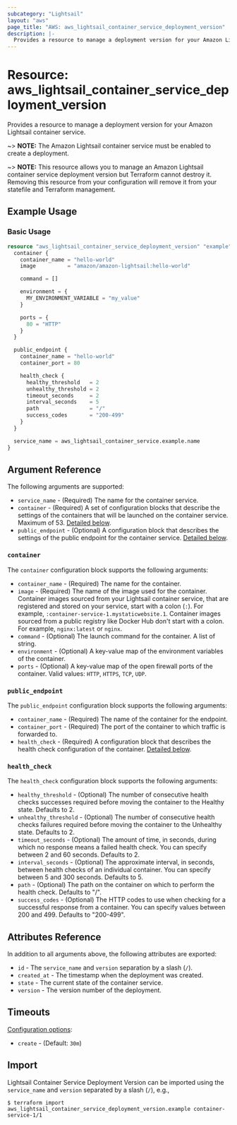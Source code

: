 ```yaml
---
subcategory: "Lightsail"
layout: "aws"
page_title: "AWS: aws_lightsail_container_service_deployment_version"
description: |-
  Provides a resource to manage a deployment version for your Amazon Lightsail container service.
---
```


# Resource: aws_lightsail_container_service_deployment_version

Provides a resource to manage a deployment version for your Amazon Lightsail container service.

~> **NOTE:** The Amazon Lightsail container service must be enabled to create a deployment.

~> **NOTE:** This resource allows you to manage an Amazon Lightsail container service deployment version but Terraform cannot destroy it. Removing this resource from your configuration will remove it from your statefile and Terraform management.

## Example Usage

### Basic Usage

```terraform
resource "aws_lightsail_container_service_deployment_version" "example" {
  container {
    container_name = "hello-world"
    image          = "amazon/amazon-lightsail:hello-world"

    command = []

    environment = {
      MY_ENVIRONMENT_VARIABLE = "my_value"
    }

    ports = {
      80 = "HTTP"
    }
  }

  public_endpoint {
    container_name = "hello-world"
    container_port = 80

    health_check {
      healthy_threshold   = 2
      unhealthy_threshold = 2
      timeout_seconds     = 2
      interval_seconds    = 5
      path                = "/"
      success_codes       = "200-499"
    }
  }

  service_name = aws_lightsail_container_service.example.name
}
```

## Argument Reference

The following arguments are supported:

* `service_name` - (Required) The name for the container service.
* `container` - (Required) A set of configuration blocks that describe the settings of the containers that will be launched on the container service. Maximum of 53. [Detailed below](#container).
* `public_endpoint` - (Optional) A configuration block that describes the settings of the public endpoint for the container service. [Detailed below](#public_endpoint).

### `container`

The `container` configuration block supports the following arguments:

* `container_name` - (Required) The name for the container.
* `image` - (Required) The name of the image used for the container. Container images sourced from your Lightsail container service, that are registered and stored on your service, start with a colon (`:`). For example, `:container-service-1.mystaticwebsite.1`. Container images sourced from a public registry like Docker Hub don't start with a colon. For example, `nginx:latest` or `nginx`.
* `command` - (Optional) The launch command for the container. A list of string.
* `environment` - (Optional) A key-value map of the environment variables of the container.
* `ports` - (Optional) A key-value map of the open firewall ports of the container. Valid values: `HTTP`, `HTTPS`, `TCP`, `UDP`.

### `public_endpoint`

The `public_endpoint` configuration block supports the following arguments:

* `container_name` - (Required) The name of the container for the endpoint.
* `container_port` - (Required) The port of the container to which traffic is forwarded to.
* `health_check` - (Required) A configuration block that describes the health check configuration of the container. [Detailed below](#health_check).

### `health_check`

The `health_check` configuration block supports the following arguments:

* `healthy_threshold` - (Optional) The number of consecutive health checks successes required before moving the container to the Healthy state. Defaults to 2.
* `unhealthy_threshold` - (Optional) The number of consecutive health checks failures required before moving the container to the Unhealthy state. Defaults to 2.
* `timeout_seconds` - (Optional) The amount of time, in seconds, during which no response means a failed health check. You can specify between 2 and 60 seconds. Defaults to 2.
* `interval_seconds` - (Optional) The approximate interval, in seconds, between health checks of an individual container. You can specify between 5 and 300 seconds. Defaults to 5.
* `path` - (Optional) The path on the container on which to perform the health check. Defaults to "/".
* `success_codes` - (Optional) The HTTP codes to use when checking for a successful response from a container. You can specify values between 200 and 499. Defaults to "200-499".

## Attributes Reference

In addition to all arguments above, the following attributes are exported:

* `id` - The `service_name` and `version` separation by a slash (`/`).
* `created_at` - The timestamp when the deployment was created.
* `state` - The current state of the container service.
* `version` - The version number of the deployment.

## Timeouts

[Configuration options](https://www.terraform.io/docs/configuration/blocks/resources/syntax.html#operation-timeouts):

* `create` - (Default: `30m`)

## Import

Lightsail Container Service Deployment Version can be imported using the `service_name` and `version` separated by a slash (`/`), e.g.,

```shell
$ terraform import aws_lightsail_container_service_deployment_version.example container-service-1/1
```
